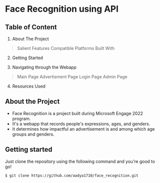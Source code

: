 # Face Recognition using API

## Table of Content
1. About The Project
  > Salient Features
  > Compatible Platforms
  > Built With

2. Getting Started

3. Navigating through the Webapp
  > Main Page
  > Advertisment Page
  > Login Page
  > Admin Page 

4. Resources Used

## About the Project

* Face Recognition is a project built during Microsoft Engage 2022 program.
* It's a webapp that records people's expressions, ages, and genders.
* It determines how impactful an advertisement is and among which age groups and genders.


## Getting started 

  Just clone the repository using the following command and you're good to go!
  ```
  $ git clone https://github.com/aadya1710/face_recognition.git
  ```



  
